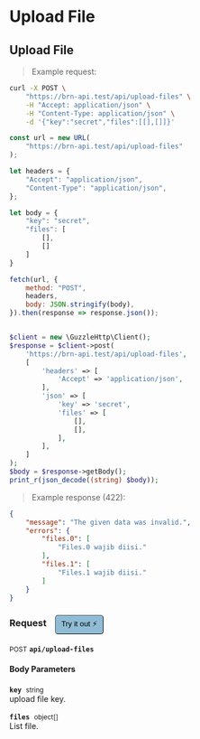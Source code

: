 # Upload File


## Upload File




> Example request:

```bash
curl -X POST \
    "https://brn-api.test/api/upload-files" \
    -H "Accept: application/json" \
    -H "Content-Type: application/json" \
    -d '{"key":"secret","files":[[],[]]}'

```

```javascript
const url = new URL(
    "https://brn-api.test/api/upload-files"
);

let headers = {
    "Accept": "application/json",
    "Content-Type": "application/json",
};

let body = {
    "key": "secret",
    "files": [
        [],
        []
    ]
}

fetch(url, {
    method: "POST",
    headers,
    body: JSON.stringify(body),
}).then(response => response.json());
```

```php

$client = new \GuzzleHttp\Client();
$response = $client->post(
    'https://brn-api.test/api/upload-files',
    [
        'headers' => [
            'Accept' => 'application/json',
        ],
        'json' => [
            'key' => 'secret',
            'files' => [
                [],
                [],
            ],
        ],
    ]
);
$body = $response->getBody();
print_r(json_decode((string) $body));
```


> Example response (422):

```json
{
    "message": "The given data was invalid.",
    "errors": {
        "files.0": [
            "Files.0 wajib diisi."
        ],
        "files.1": [
            "Files.1 wajib diisi."
        ]
    }
}
```
<div id="execution-results-POSTapi-upload-files" hidden>
    <blockquote>Received response<span id="execution-response-status-POSTapi-upload-files"></span>:</blockquote>
    <pre class="json"><code id="execution-response-content-POSTapi-upload-files"></code></pre>
</div>
<div id="execution-error-POSTapi-upload-files" hidden>
    <blockquote>Request failed with error:</blockquote>
    <pre><code id="execution-error-message-POSTapi-upload-files"></code></pre>
</div>
<form id="form-POSTapi-upload-files" data-method="POST" data-path="api/upload-files" data-authed="0" data-hasfiles="0" data-headers='{"Accept":"application\/json","Content-Type":"application\/json"}' onsubmit="event.preventDefault(); executeTryOut('POSTapi-upload-files', this);">
<h3>
    Request&nbsp;&nbsp;&nbsp;
        <button type="button" style="background-color: #8fbcd4; padding: 5px 10px; border-radius: 5px; border-width: thin;" id="btn-tryout-POSTapi-upload-files" onclick="tryItOut('POSTapi-upload-files');">Try it out ⚡</button>
    <button type="button" style="background-color: #c97a7e; padding: 5px 10px; border-radius: 5px; border-width: thin;" id="btn-canceltryout-POSTapi-upload-files" onclick="cancelTryOut('POSTapi-upload-files');" hidden>Cancel</button>&nbsp;&nbsp;
    <button type="submit" style="background-color: #6ac174; padding: 5px 10px; border-radius: 5px; border-width: thin;" id="btn-executetryout-POSTapi-upload-files" hidden>Send Request 💥</button>
    </h3>
<p>
<small class="badge badge-black">POST</small>
 <b><code>api/upload-files</code></b>
</p>
<h4 class="fancy-heading-panel"><b>Body Parameters</b></h4>
<p>
<b><code>key</code></b>&nbsp;&nbsp;<small>string</small>  &nbsp;
<input type="text" name="key" data-endpoint="POSTapi-upload-files" data-component="body" required  hidden>
<br>
upload file key.
</p>
<p>
<b><code>files</code></b>&nbsp;&nbsp;<small>object[]</small>  &nbsp;
<input type="text" name="files.0" data-endpoint="POSTapi-upload-files" data-component="body" required  hidden>
<input type="text" name="files.1" data-endpoint="POSTapi-upload-files" data-component="body" hidden>
<br>
List file.
</p>

</form>



